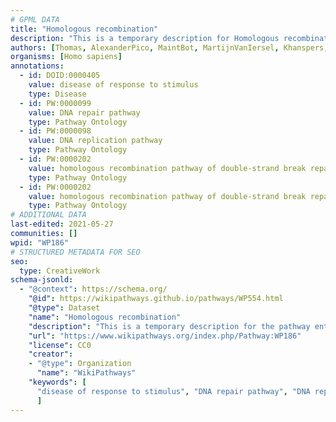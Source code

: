 ```yaml
---
# GPML DATA
title: "Homologous recombination"
description: "This is a temporary description for Homologous recombination"
authors: [Thomas, AlexanderPico, MaintBot, MartijnVanIersel, Khanspers, IreneHemel, Eweitz, Marvin M2]
organisms: [Homo sapiens]
annotations:
  - id: DOID:0000405
    value: disease of response to stimulus
    type: Disease
  - id: PW:0000099
    value: DNA repair pathway
    type: Pathway Ontology
  - id: PW:0000098
    value: DNA replication pathway
    type: Pathway Ontology
  - id: PW:0000202
    value: homologous recombination pathway of double-strand break repair
    type: Pathway Ontology
  - id: PW:0000202
    value: homologous recombination pathway of double-strand break repair
    type: Pathway Ontology
# ADDITIONAL DATA
last-edited: 2021-05-27
communities: []
wpid: "WP186"
# STRUCTURED METADATA FOR SEO
seo:
  type: CreativeWork
schema-jsonld:
  - "@context": https://schema.org/
    "@id": https://wikipathways.github.io/pathways/WP554.html
    "@type": Dataset
    "name": "Homologous recombination"
    "description": "This is a temporary description for the pathway entitled: Homologous recombination"
    "url": "https://www.wikipathways.org/index.php/Pathway:WP186"
    "license": CC0
    "creator":
    - "@type": Organization
      "name": "WikiPathways"
    "keywords": [
      "disease of response to stimulus", "DNA repair pathway", "DNA replication pathway", "homologous recombination pathway of double-strand break repair", "homologous recombination pathway of double-strand break repair",
      ]
---
```

